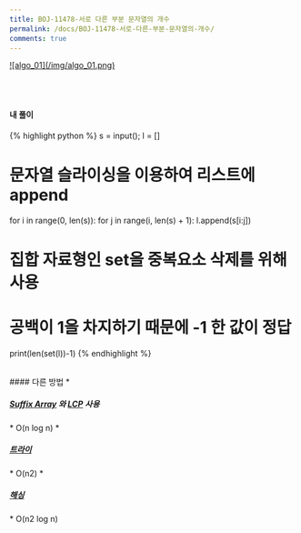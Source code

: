 ```yaml
---
title: BOJ-11478-서로 다른 부분 문자열의 개수
permalink: /docs/BOJ-11478-서로-다른-부분-문자열의-개수/
comments: true
---
```


<a href="https://www.acmicpc.net/problem/11478">
![algo_01](/img/algo_01.png)</a>

<br><br>
#### 내 풀이
{% highlight python %}
s = input(); l = []
# 문자열 슬라이싱을 이용하여 리스트에 append
for i in range(0, len(s)):
    for j in range(i, len(s) + 1):
            l.append(s[i:j])

# 집합 자료형인 set을 중복요소 삭제를 위해 사용
# 공백이 1을 차지하기 때문에 -1 한 값이 정답
print(len(set(l))-1)
{% endhighlight %}

<br>
#### 다른 방법
* <h5><a href="https://ko.wikipedia.org/wiki/%EC%A0%91%EB%AF%B8%EC%82%AC_%EB%B0%B0%EC%97%B4">Suffix Array</a>
와 <a href="https://en.wikipedia.org/wiki/LCP_array">LCP</a> 사용</h5>
  * O(n log n)
* <h5><a href="https://ideone.com/bugbDy">트라이</a></h5>
  * O(n2)
* <h5><a href="https://ideone.com/hkjw5n">해싱</a></h5>
  * O(n2 log n)
